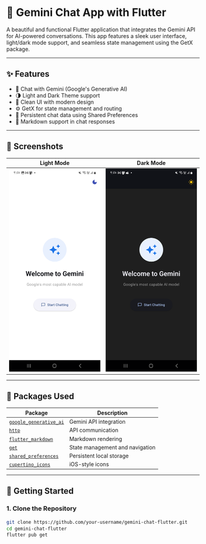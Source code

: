 # 💬 Gemini Chat App with Flutter

A beautiful and functional Flutter application that integrates the Gemini API for AI-powered conversations. This app features a sleek user interface, light/dark mode support, and seamless state management using the GetX package.

---

## ✨ Features

- 🔮 Chat with Gemini (Google's Generative AI)
- 🌗 Light and Dark Theme support
- 🎯 Clean UI with modern design
- ⚙️ GetX for state management and routing
- 💾 Persistent chat data using Shared Preferences
- 🧩 Markdown support in chat responses

---

## 📸 Screenshots

| Light Mode | Dark Mode |
|------------|-----------|
| ![light](Assets/Screenshot_20250425_210231.png) | ![dark](Assets/Screenshot_20250425_210225.png) |

---

## 🧰 Packages Used

| Package | Description |
|--------|-------------|
| [`google_generative_ai`](https://pub.dev/packages/google_generative_ai) | Gemini API integration |
| [`http`](https://pub.dev/packages/http) | API communication |
| [`flutter_markdown`](https://pub.dev/packages/flutter_markdown) | Markdown rendering |
| [`get`](https://pub.dev/packages/get) | State management and navigation |
| [`shared_preferences`](https://pub.dev/packages/shared_preferences) | Persistent local storage |
| [`cupertino_icons`](https://pub.dev/packages/cupertino_icons) | iOS-style icons |

---

## 🚀 Getting Started

### 1. Clone the Repository

```bash
git clone https://github.com/your-username/gemini-chat-flutter.git
cd gemini-chat-flutter
flutter pub get
